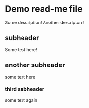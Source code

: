 # Demo read-me file
Some description! 
Another descripton ! 

## subheader
Some test here!

## another subheader
some text here

### third subheader 
some text again 
